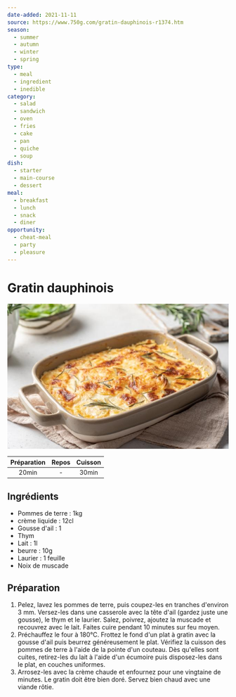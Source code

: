 ```yaml
--- 
date-added: 2021-11-11 
source: https://www.750g.com/gratin-dauphinois-r1374.htm 
season: 
  - summer 
  - autumn 
  - winter 
  - spring 
type: 
  - meal 
  - ingredient 
  - inedible 
category: 
  - salad 
  - sandwich 
  - oven 
  - fries 
  - cake 
  - pan 
  - quiche 
  - soup 
dish: 
  - starter 
  - main-course 
  - dessert 
meal: 
  - breakfast 
  - lunch 
  - snack 
  - diner 
opportunity: 
  - cheat-meal 
  - party 
  - pleasure 
---
```


# Gratin dauphinois

![](images/Gratin%20dauphinois.jpeg)

| Préparation | Repos | Cuisson |
|:-----------:|:-----:|:-------:|
|    20min    |   -   |  30min  |

## Ingrédients

- Pommes de terre : 1kg
- crème liquide : 12cl
- Gousse d'ail : 1
- Thym
- Lait : 1l
- beurre : 10g
- Laurier : 1 feuille
- Noix de muscade

## Préparation

1. Pelez, lavez les pommes de terre, puis coupez-les en tranches d'environ 3 mm. Versez-les dans une casserole avec la tête d'ail (gardez juste une gousse), le thym et le laurier. Salez, poivrez, ajoutez la muscade et recouvrez avec le lait. Faites cuire pendant 10 minutes sur feu moyen.
2. Préchauffez le four à 180°C. Frottez le fond d'un plat à gratin avec la gousse d'ail puis beurrez généreusement le plat. Vérifiez la cuisson des pommes de terre à l'aide de la pointe d'un couteau. Dès qu'elles sont cuites, retirez-les du lait à l'aide d'un écumoire puis disposez-les dans le plat, en couches uniformes.
3. Arrosez-les avec la crème chaude et enfournez pour une vingtaine de minutes. Le gratin doit être bien doré. Servez bien chaud avec une viande rôtie.
